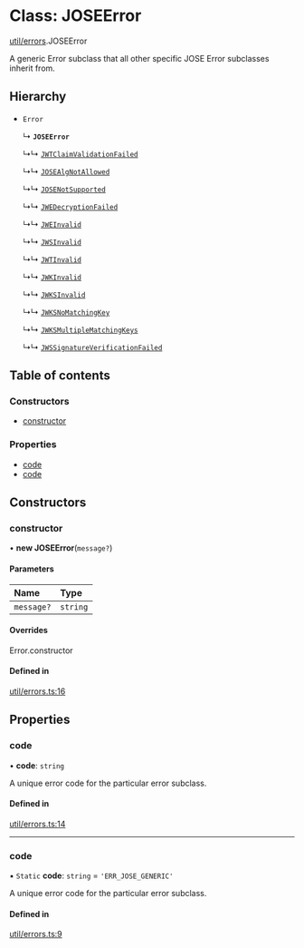 # Class: JOSEError

[util/errors](../modules/util_errors.md).JOSEError

A generic Error subclass that all other specific
JOSE Error subclasses inherit from.

## Hierarchy

- `Error`

  ↳ **`JOSEError`**

  ↳↳ [`JWTClaimValidationFailed`](util_errors.JWTClaimValidationFailed.md)

  ↳↳ [`JOSEAlgNotAllowed`](util_errors.JOSEAlgNotAllowed.md)

  ↳↳ [`JOSENotSupported`](util_errors.JOSENotSupported.md)

  ↳↳ [`JWEDecryptionFailed`](util_errors.JWEDecryptionFailed.md)

  ↳↳ [`JWEInvalid`](util_errors.JWEInvalid.md)

  ↳↳ [`JWSInvalid`](util_errors.JWSInvalid.md)

  ↳↳ [`JWTInvalid`](util_errors.JWTInvalid.md)

  ↳↳ [`JWKInvalid`](util_errors.JWKInvalid.md)

  ↳↳ [`JWKSInvalid`](util_errors.JWKSInvalid.md)

  ↳↳ [`JWKSNoMatchingKey`](util_errors.JWKSNoMatchingKey.md)

  ↳↳ [`JWKSMultipleMatchingKeys`](util_errors.JWKSMultipleMatchingKeys.md)

  ↳↳ [`JWSSignatureVerificationFailed`](util_errors.JWSSignatureVerificationFailed.md)

## Table of contents

### Constructors

- [constructor](util_errors.JOSEError.md#constructor)

### Properties

- [code](util_errors.JOSEError.md#code)
- [code](util_errors.JOSEError.md#code)

## Constructors

### constructor

• **new JOSEError**(`message?`)

#### Parameters

| Name | Type |
| :------ | :------ |
| `message?` | `string` |

#### Overrides

Error.constructor

#### Defined in

[util/errors.ts:16](https://github.com/panva/jose/blob/v3.15.2/src/util/errors.ts#L16)

## Properties

### code

• **code**: `string`

A unique error code for the particular error subclass.

#### Defined in

[util/errors.ts:14](https://github.com/panva/jose/blob/v3.15.2/src/util/errors.ts#L14)

___

### code

▪ `Static` **code**: `string` = `'ERR_JOSE_GENERIC'`

A unique error code for the particular error subclass.

#### Defined in

[util/errors.ts:9](https://github.com/panva/jose/blob/v3.15.2/src/util/errors.ts#L9)

